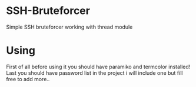 # SSH-Bruteforcer
Simple SSH bruteforcer working with thread module



# Using
First of all before using it you should have paramiko and termcolor installed!
Last you should have password list in the project i will include one but fill free to add more..
